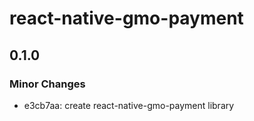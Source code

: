 # react-native-gmo-payment

## 0.1.0

### Minor Changes

- e3cb7aa: create react-native-gmo-payment library
